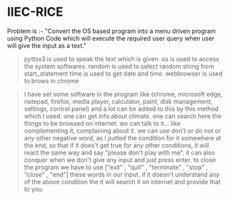 # IIEC-RICE

Problem is :- "Convert the OS based program into a menu driven program using Python Code which will execute the required user query when user will give the input as a text."

> pyttsx3 is used to speak the text which is given.
> os is used to access the system softwares.
> random is used to select random string from start_statement
> time is used to get date and time.
> webbrowser is used to brows in chrome

> I have set some software in the program like (chrome, microsoft edge, notepad, firefox, media player, calculator, paint, disk management, settings, control panel) and a lot can be added to this by this method which I used.
> one can get info about climate.
> one can search here the things to be browsed on internet.
> we can talk to it... like complementing it, complaining about it.
> we can use don't or do not or any other negative word, as I putted the condition for it somewhere at the end, so that if it does't get true for any other conditions, it will react the same way and say "please don't play with me".
> it can also conquer when we don't give any input and just press enter.
> to close the program we have to use ["exit" , "quit" , "terminate" , "stop" , "close" , "end"] these words in our input.
> if it doesn't understand any of the above condition the it will search it on internet and provide that to you.

